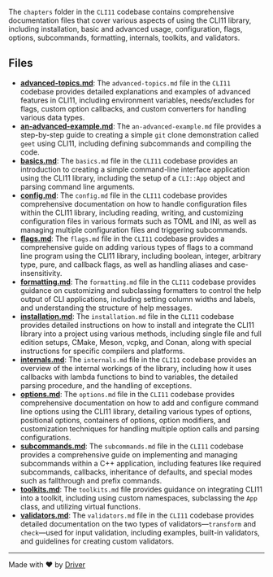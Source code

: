 <!--------------------------------------------------------------------------------->
<!-- IMPORTANT: This file is auto-generated by Driver (https://driver.ai). -------->
<!-- Manual edits may be overwritten on future commits. --------------------------->
<!--------------------------------------------------------------------------------->

The `chapters` folder in the `CLI11` codebase contains comprehensive documentation files that cover various aspects of using the CLI11 library, including installation, basic and advanced usage, configuration, flags, options, subcommands, formatting, internals, toolkits, and validators.


## Files
- **[advanced-topics.md](advanced-topics.md.md)**: The `advanced-topics.md` file in the `CLI11` codebase provides detailed explanations and examples of advanced features in CLI11, including environment variables, needs/excludes for flags, custom option callbacks, and custom converters for handling various data types.
- **[an-advanced-example.md](an-advanced-example.md.md)**: The `an-advanced-example.md` file provides a step-by-step guide to creating a simple `git` clone demonstration called `geet` using CLI11, including defining subcommands and compiling the code.
- **[basics.md](basics.md.md)**: The `basics.md` file in the `CLI11` codebase provides an introduction to creating a simple command-line interface application using the CLI11 library, including the setup of a `CLI::App` object and parsing command line arguments.
- **[config.md](config.md.md)**: The `config.md` file in the `CLI11` codebase provides comprehensive documentation on how to handle configuration files within the CLI11 library, including reading, writing, and customizing configuration files in various formats such as TOML and INI, as well as managing multiple configuration files and triggering subcommands.
- **[flags.md](flags.md.md)**: The `flags.md` file in the `CLI11` codebase provides a comprehensive guide on adding various types of flags to a command line program using the CLI11 library, including boolean, integer, arbitrary type, pure, and callback flags, as well as handling aliases and case-insensitivity.
- **[formatting.md](formatting.md.md)**: The `formatting.md` file in the `CLI11` codebase provides guidance on customizing and subclassing formatters to control the help output of CLI applications, including setting column widths and labels, and understanding the structure of help messages.
- **[installation.md](installation.md.md)**: The `installation.md` file in the `CLI11` codebase provides detailed instructions on how to install and integrate the CLI11 library into a project using various methods, including single file and full edition setups, CMake, Meson, vcpkg, and Conan, along with special instructions for specific compilers and platforms.
- **[internals.md](internals.md.md)**: The `internals.md` file in the `CLI11` codebase provides an overview of the internal workings of the library, including how it uses callbacks with lambda functions to bind to variables, the detailed parsing procedure, and the handling of exceptions.
- **[options.md](options.md.md)**: The `options.md` file in the `CLI11` codebase provides comprehensive documentation on how to add and configure command line options using the CLI11 library, detailing various types of options, positional options, containers of options, option modifiers, and customization techniques for handling multiple option calls and parsing configurations.
- **[subcommands.md](subcommands.md.md)**: The `subcommands.md` file in the `CLI11` codebase provides a comprehensive guide on implementing and managing subcommands within a C++ application, including features like required subcommands, callbacks, inheritance of defaults, and special modes such as fallthrough and prefix commands.
- **[toolkits.md](toolkits.md.md)**: The `toolkits.md` file provides guidance on integrating CLI11 into a toolkit, including using custom namespaces, subclassing the `App` class, and utilizing virtual functions.
- **[validators.md](validators.md.md)**: The `validators.md` file in the `CLI11` codebase provides detailed documentation on the two types of validators—`transform` and `check`—used for input validation, including examples, built-in validators, and guidelines for creating custom validators.

---
Made with ❤️ by [Driver](https://www.driver.ai/)